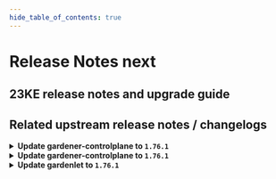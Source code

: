 ```yaml
---
hide_table_of_contents: true
---
```


# Release Notes next

## 23KE release notes and upgrade guide

## Related upstream release notes / changelogs


<details>
<summary><b>Update gardener-controlplane to <code>1.76.1</code></b></summary>

# [gardener/gardener]

## 🐛 Bug Fixes

- `[OPERATOR]` gardenlet: A regression causing metering related recording rules for the aggregate-prometheus not to be applied is now fixed. by @gardener-ci-robot [#8286]

# Docker Images
admission-controller: `eu.gcr.io/gardener-project/gardener/admission-controller:v1.76.1`
apiserver: `eu.gcr.io/gardener-project/gardener/apiserver:v1.76.1`
controller-manager: `eu.gcr.io/gardener-project/gardener/controller-manager:v1.76.1`
scheduler: `eu.gcr.io/gardener-project/gardener/scheduler:v1.76.1`
operator: `eu.gcr.io/gardener-project/gardener/operator:v1.76.1`
gardenlet: `eu.gcr.io/gardener-project/gardener/gardenlet:v1.76.1`
resource-manager: `eu.gcr.io/gardener-project/gardener/resource-manager:v1.76.1`

</details>

<details>
<summary><b>Update gardener-controlplane to <code>1.76.1</code></b></summary>

# [gardener/gardener]

## 🐛 Bug Fixes

- `[OPERATOR]` gardenlet: A regression causing metering related recording rules for the aggregate-prometheus not to be applied is now fixed. by @gardener-ci-robot [#8286]

# Docker Images
admission-controller: `eu.gcr.io/gardener-project/gardener/admission-controller:v1.76.1`
apiserver: `eu.gcr.io/gardener-project/gardener/apiserver:v1.76.1`
controller-manager: `eu.gcr.io/gardener-project/gardener/controller-manager:v1.76.1`
scheduler: `eu.gcr.io/gardener-project/gardener/scheduler:v1.76.1`
operator: `eu.gcr.io/gardener-project/gardener/operator:v1.76.1`
gardenlet: `eu.gcr.io/gardener-project/gardener/gardenlet:v1.76.1`
resource-manager: `eu.gcr.io/gardener-project/gardener/resource-manager:v1.76.1`

</details>

<details>
<summary><b>Update gardenlet to <code>1.76.1</code></b></summary>

# [gardener/gardener]

## 🐛 Bug Fixes

- `[OPERATOR]` gardenlet: A regression causing metering related recording rules for the aggregate-prometheus not to be applied is now fixed. by @gardener-ci-robot [#8286]

# Docker Images
admission-controller: `eu.gcr.io/gardener-project/gardener/admission-controller:v1.76.1`
apiserver: `eu.gcr.io/gardener-project/gardener/apiserver:v1.76.1`
controller-manager: `eu.gcr.io/gardener-project/gardener/controller-manager:v1.76.1`
scheduler: `eu.gcr.io/gardener-project/gardener/scheduler:v1.76.1`
operator: `eu.gcr.io/gardener-project/gardener/operator:v1.76.1`
gardenlet: `eu.gcr.io/gardener-project/gardener/gardenlet:v1.76.1`
resource-manager: `eu.gcr.io/gardener-project/gardener/resource-manager:v1.76.1`

</details>
